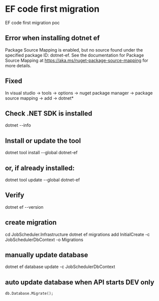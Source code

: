 # EF code first migration
EF code first migration poc

## Error when installing dotnet ef
Package Source Mapping is enabled, but no source found under the specified package ID: dotnet-ef. See the documentation for Package Source Mapping at https://aka.ms/nuget-package-source-mapping for more details.

## Fixed
In visual studio -> tools -> options -> nuget package manager -> package source mapping -> add -> dotnet*

## Check .NET SDK is installed
dotnet --info

## Install or update the tool
dotnet tool install --global dotnet-ef

## or, if already installed:
dotnet tool update  --global dotnet-ef

## Verify
dotnet ef --version


## create migration 
cd JobScheduler.Infrastructure
dotnet ef migrations add InitialCreate -c JobSchedulerDbContext -o Migrations

## manually update database
dotnet ef database update -c JobSchedulerDbContext

## auto update database when API starts DEV only
```db.Database.Migrate();```
